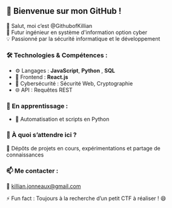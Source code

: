 ## 🚀 Bienvenue sur mon GitHub !

👋 Salut, moi c’est @GithubofKillian  
🔐 Futur ingénieur en système d'information option cyber  
💡 Passionné par la sécurité informatique et le développement  

### 🛠️ Technologies & Compétences :
- ⚙️ Langages : **JavaScript**, **Python** , **SQL**  
- 🎨 Frontend : **React.js**  
- 🔐 Cybersécurité : Sécurité Web, Cryptographie  
- 🌐 API : Requêtes REST  

### 🌱 En apprentissage :
- 🤖 Automatisation et scripts en Python  

### 🎯 À quoi s’attendre ici ?
🚧 Dépôts de projets en cours, expérimentations et partage de connaissances  

### 📫 Me contacter :
💌 killian.jonneaux@gmail.com  

⚡ Fun fact : Toujours à la recherche d’un petit CTF à réaliser ! 😄  
